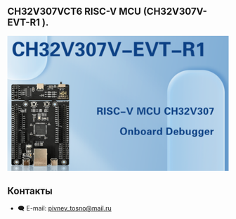 ## CH32V307VCT6 RISC-V MCU (CH32V307V-EVT-R1 ).  

![alt-текст](https://github.com/PivnevNikolay/CH32V307-RISC-V-MCU-/blob/master/Foto/001.jpg "NCH32V307V-EVT-R1")  

## Контакты ##  
* :left_speech_bubble: E-mail:  pivnev_tosno@mail.ru  







 




